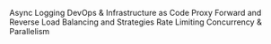 Async Logging
DevOps & Infrastructure as Code
Proxy Forward and Reverse
Load Balancing and Strategies
Rate Limiting
Concurrency & Parallelism